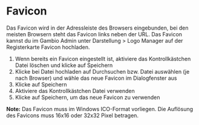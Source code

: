 # Favicon 

Das Favicon wird in der Adressleiste des Browsers eingebunden, bei den meisten Browsern steht das Favicon links neben der URL. Das Favicon kannst du im Gambio Admin unter Darstellung \> Logo Manager auf der Registerkarte Favicon hochladen.

1.  Wenn bereits ein Favicon eingestellt ist, aktiviere das Kontrollkästchen Datei löschen und klicke auf Speichern
2.  Klicke bei Datei hochladen auf Durchsuchen bzw. Datei auswählen \(je nach Browser\) und wähle das neue Favicon im Dialogfenster aus
3.  Klicke auf Speichern
4.  Aktiviere das Kontrollkästchen Datei verwenden
5.  Klicke auf Speichern, um das neue Favicon zu verwenden

**Note:** Das Favicon muss im Windows ICO-Format vorliegen. Die Auflösung des Favicons muss 16x16 oder 32x32 Pixel betragen.




